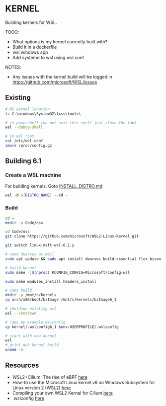 # KERNEL

Building kernels for WSL.  

TOOO:

* What options is my kernel currently built with?
* Build it in a dockerfile
* wsl windows app
* Add systemd to wsl using wsl.conf

NOTES:

* Any issues with the kernel build will be logged in https://github.com/microsoft/WSL/issues

## Existing

```powershell
# MS kernel location
ls C:\windows\System32\lxss\tools\
```

```sh
# in powershell (do not exit this shell just close the tab)
wsl --debug-shell

# in wsl root
cat /etc/wsl.conf
zmore /proc/config.gz
```

## Building 6.1

### Create a WSL machine

For building kernels.  Goto [INSTALL_DISTRO.md](./INSTALL_DISTRO.md)

```powershell
wsl -d ${DISTRO_NAME} --cd ~
```

### Build

```sh
cd ~
mkdir -p Code/oss

cd Code/oss
git clone https://github.com/microsoft/WSL2-Linux-Kernel.git

git switch linux-msft-wsl-6.1.y

# need dwarves as well
sudo apt update && sudo apt install dwarves build-essential flex bison libssl-dev libelf-dev bc

# build kernel
sudo make -j$(nproc) KCONFIG_CONFIG=Microsoft/config-wsl

sudo make modules_install headers_install

# copy build 
mkdir -p /mnt/c/kernels
cp arch/x86/boot/bzImage /mnt/c/kernels/bzImage6_1

# shutdown existing wsl
wsl --shutdown

# copy my example wslconfig
cp kernel/.wslconfig6_1 $env:USERPROFILE/.wslconfig

# start with new kernel
wsl
# print out kernel build
uname -a
```

## Resources

* WSL2+Cilium: The rise of eBPF [here](https://wsl.dev/wslcilium/)
* How-to use the Microsoft Linux kernel v6 on Windows Subsystem for Linux version 2 (WSL2) [here](https://learn.microsoft.com/en-us/community/content/wsl-user-msft-kernel-v6)
* Compiling your own WSL2 Kernel for Cilium [here](https://harthoover.com/compiling-your-own-wsl2-kernel/)
* .wslconfig [here](https://learn.microsoft.com/en-us/windows/wsl/wsl-config#wslconfig)